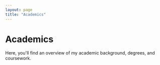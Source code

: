 ```yaml
---
layout: page
title: "Academics"
---
```


# Academics

Here, you'll find an overview of my academic background, degrees, and coursework.
